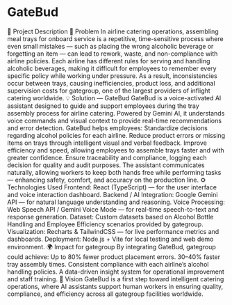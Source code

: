 # GateBud
🧩 Project Description
🚨 Problem
In airline catering operations, assembling meal trays for onboard service is a repetitive, time-sensitive process where even small mistakes — such as placing the wrong alcoholic beverage or forgetting an item — can lead to rework, waste, and non-compliance with airline policies.
Each airline has different rules for serving and handling alcoholic beverages, making it difficult for employees to remember every specific policy while working under pressure.
As a result, inconsistencies occur between trays, causing inefficiencies, product loss, and additional supervision costs for gategroup, one of the largest providers of inflight catering worldwide.
💡 Solution — GateBud
GateBud is a voice-activated AI assistant designed to guide and support employees during the tray assembly process for airline catering.
Powered by Gemini AI, it understands voice commands and visual context to provide real-time recommendations and error detection.
GateBud helps employees:
Standardize decisions regarding alcohol policies for each airline.
Reduce product errors or missing items on trays through intelligent visual and verbal feedback.
Improve efficiency and speed, allowing employees to assemble trays faster and with greater confidence.
Ensure traceability and compliance, logging each decision for quality and audit purposes.
The assistant communicates naturally, allowing workers to keep both hands free while performing tasks — enhancing safety, comfort, and accuracy on the production line.
⚙️ Technologies Used
Frontend: React (TypeScript) — for the user interface and voice interaction dashboard.
Backend / AI Integration: Google Gemini API — for natural language understanding and reasoning.
Voice Processing: Web Speech API / Gemini Voice Mode — for real-time speech-to-text and response generation.
Dataset: Custom datasets based on Alcohol Bottle Handling and Employee Efficiency scenarios provided by gategroup.
Visualization: Recharts & TailwindCSS — for live performance metrics and dashboards.
Deployment: Node.js + Vite for local testing and web demo environment.
🌍 Impact for gategroup
By integrating GateBud, gategroup could achieve:
Up to 80% fewer product placement errors.
30–40% faster tray assembly times.
Consistent compliance with each airline’s alcohol handling policies.
A data-driven insight system for operational improvement and staff training.
🧭 Vision
GateBud is a first step toward intelligent catering operations, where AI assistants support human workers in ensuring quality, compliance, and efficiency across all gategroup facilities worldwide.
